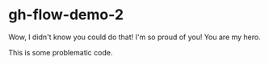 # gh-flow-demo-2

Wow, I didn't know you could do that! I'm so proud of you!
You are my hero.

This is some problematic code.
